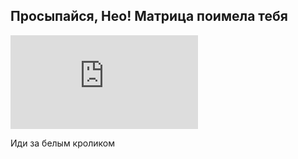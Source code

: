 ## Просыпайся, Нео! Матрица поимела тебя

![Фото кролика](https://ru.depositphotos.com/stock-photos/%D0%B1%D0%B5%D0%BB%D1%8B%D0%B9-%D0%BA%D1%80%D0%BE%D0%BB%D0%B8%D0%BA.html)

Иди за белым кроликом